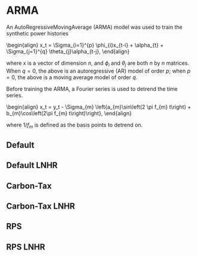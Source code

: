 # ARMA

An AutoRegressiveMovingAverage (ARMA) model was used to train the synthetic power histories

\begin{align}
x_t = \Sigma_{i=1}^{p} \phi_{i}x_{t-i} + \alpha_{t} + \Sigma_{j=1}^{q} \theta_{j}\alpha_{t-j},
\end{align}

where x is a vector of dimension $n$, and $\phi_{i}$ and $\theta_{j}$ are both $n$
by $n$ matrices. When $q=0$, the above is an autoregressive (AR) model of order
$p$; when $p=0$, the above is a moving average model of order $q$.

Before training the ARMA, a Fourier series is used to detrend the time series.

\begin{align}
x_t = y_t - \Sigma_{m} \left{a_{m}\sin\left(2 \pi f_{m} t\right) + b_{m}\cos\left(2\pi f_{m} t\right)\right},
\end{align}

where $1/f_{m}$ is defined as the basis points to detrend on.

## Default

## Default LNHR

## Carbon-Tax

## Carbon-Tax LNHR

## RPS

## RPS LNHR

